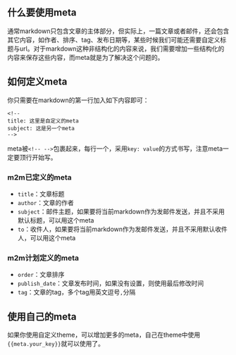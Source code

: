 <!--
title: 如何使用meta
-->

## 什么要使用meta

通常markdown只包含文章的主体部分，但实际上，一篇文章或者邮件，还会包含其它内容，如作者、排序、tag、发布日期等，某些时候我们可能还需要自定义标题与url。对于markdown这种非结构化的内容来说，我们需要增加一些结构化的内容来保存这些内容，而meta就是为了解决这个问题的。

## 如何定义meta

你只需要在markdown的第一行加入如下内容即可：

    <!--
    title: 这里是自定义的meta
    subject: 这是另一个meta
    -->

meta被`<!-- -->`包裹起来，每行一个，采用`key: value`的方式书写，注意meta一定要顶行开始写。

### m2m已定义的meta

* `title`：文章标题
* `author`：文章的作者
* `subject`：邮件主题，如果要将当前markdown作为发邮件发送，并且不采用默认标题，可以用这个meta
* `to`：收件人，如果要将当前markdown作为发邮件发送，并且不采用默认收件人，可以用这个meta

### m2m计划定义的meta

* `order`：文章排序
* `publish_date`：文章发布时间，如果没有设置，则使用最后修改时间
* `tag`：文章的tag，多个tag用英文逗号`,`分隔

## 使用自己的meta

如果你使用自定义theme，可以增加更多的meta，自己在theme中使用`{{meta.your_key}}`就可以使用了。